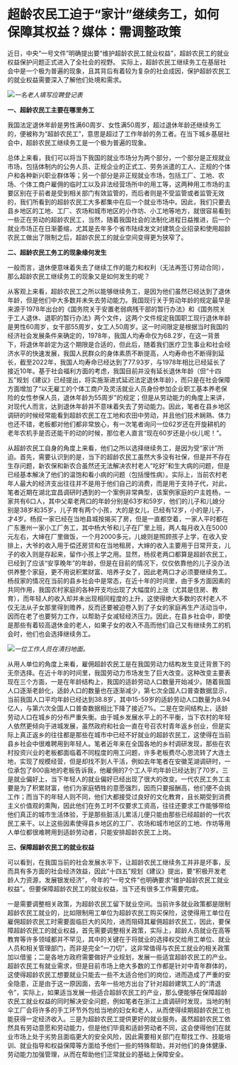# 超龄农民工迫于“家计”继续务工，如何保障其权益？媒体：需调整政策

近日，中央“一号文件”明确提出要“维护超龄农民工就业权益”，超龄农民工的就业权益保护问题正式进入了全社会的视野。
实际上，超龄农民工继续务工在基层社会中是一个极为普遍的现象，且其背后有着较为复杂的社会成因，保护超龄农民工的就业权益需要深入了解他们处境和需求。

![](https://inews.gtimg.com/om_bt/OJtf6TwMY88SNeYluqZ67JvgEyh-CghWAjbWjJGMgXGIYAA/1000)_一名老人填写应聘登记表_

**一、超龄农民工主要在哪里务工**

我国法定退休年龄是男性满60周岁、女性满50周岁，超过退休年龄还继续务工的，便被称为“超龄农民工”，意思是超过了工作年龄的务工者。在当下城乡基层社会中，超龄农民工继续务工是一个极为普遍的现象。

总体上来看，我们可以将当下我国的就业市场分为两个部分，一个部分是正规就业市场，包括体制内的公务人员、正规企业的正式工、劳务派遣的工人、正规的个体户和各种新兴职业群体等；另一个部分是非正规就业市场，包括工厂、工地、农场、个体工商户雇佣的临时工以及非法经营场所中的用工等，这两种用工市场的主要区别在于前者是受到相关部门有效监管的，而后者则是不受监管或者监管无效的，我们所看到的超龄农民工大多都集中在后一个就业市场中。因此，我们只要去县乡地区的工地、工厂、农场和城市地区的小作坊、小工地等地方，就很容易看到一些正在劳动的超龄农民工，当然，随着我国社会的法制化进程日益推进，后一个就业市场正在日渐萎缩，尤其是去年多个省市陆续发文对建筑企业招录和使用超龄农民工做出了限制之后，超龄农民工的就业空间变得更为狭窄了。

**二、超龄农民工务工的现象缘何发生**

一般而言，退休便意味着失去了继续工作的能力和权利（无法再签订劳动合同），那么超龄农民工继续务工的现象又是如何发生的呢？

从客观上来看，超龄农民工之所以能够继续务工，是因为他们虽然已经达到了退休年龄，但是他们中大多数并未失去劳动能力。我国现行关于劳动年龄的规定最早是来源于1978年出台的《国务院关于安置老弱病残干部的暂行办法》和《国务院关于工人退休、退职的暂行办法》两个文件，这两个文件规定我国职工现行退休年龄是男性60周岁，女干部55周岁，女工人50周岁。这一时间限定是根据当时我国的经济社会发展条件来确定的，1978年，我国人均寿命仅为68.2岁，在这一背景下，将退休年龄定为这个期限是合适的，但此后，随着我们医疗卫生事业和社会经济水平的快速发展，我国人民群众的身体素质不断提高，人均寿命也不断得到延长，截至2022年，我国人均寿命已经达到了77.93岁，与1978年相比已经延长了接近10年。基于社会福利方面的考虑，我国目前并没有延长退休年龄（但“十四五”规划《建议》已经提出，将实施渐进式延迟法定退休年龄），而只是在社会保障方面增加了“以无雇工的个体工商户及灵活就业人员身份参加企业职工基本养老保险的女性参保人员，退休年龄为55周岁”的规定；但是从劳动能力的角度上来讲，对现代人而言，达到退休年龄并不意味着失去了劳动能力。因此，笔者在县乡地区调研的时候经常能看到超龄农民工在工地和农田中劳动，并且他们技术娴熟、体力也还不错，老板都对他们都非常放心，有一次笔者询问一位62岁还在开旋耕机的老年农机手是否还能干的动的时候，那位老人直言“现在60岁还是小伙儿呢！”。

从超龄农民工自身的角度上来看，他们之所以选择继续务工，是因为受“家计”所迫。首先，需要认识到的是，当下的超龄农民工虽然大多没有社保，但是并不存在生存问题，新农保和新农合虽然还无法解决农村老人“吃好”和生大病的问题，但是已经基本解决了他们的温饱和看小病的问题（包括慢性病）。实际上，当前农村老年人最大的经济支出往往并不是用于他们自己的消费，而是用于支持子代，对此，笔者近期在湖北宜昌调研时遇到的一个案例非常典型，该案例家庭的户主姓杨，一家共有6口人，其中父辈老两口的年龄分别是63岁和59岁，他们的儿子和儿媳分别是38岁和35岁，儿子育有两个小孩，大的是女儿，已经有12岁，小的是儿子，才4岁。杨叔一家已经在当地县城按揭买了房，但是一直都空着，一家人平时都在广东惠州一家小工厂务工，其中杨大爷和儿子在厂里上班，两人每月收入在5000元左右，大婶在厂里做饭，一个月2000多元，儿媳则是照顾孩子上学，在收入安排上，大爷的收入用于偿还房贷和在当地租房，大婶的收入主要用于日常开支，儿子的收入则是存起来，留作小孩上学之用。显然，杨叔老两口都算是超龄农民工，已经到了应该“安享晚年”的年龄，但是在目前的情况下，仅仅依靠他的儿子没办法供养整个家庭，更不用说积累财富、培养子女了，因此老两口才必须要继续务工。杨叔家的情况在当前的县乡社会中是常态，在近十年的时间里，由于多方面因素的共同作用，我国农村家庭的各种开支均出现了大幅度的上涨（尤其是住房、教育），而年轻人的收入却并未出现相同程度的上升，这使得绝大多数的农村老人不仅无法从子女那里得到赡养，反而还要被迫卷入到了子女的家庭再生产活动当中，因而在老了也要努力工作，以帮助子女减轻经济压力。因此，在县乡社会中，即使是那些有着较高退休金的老人，如果子女的收入不高而他们自己又有继续务工的机会时，他们也会选择继续务工。

![](https://inews.gtimg.com/om_bt/OiYbB1L2tOiQtfLCNjGewTFwcrcnlrGG4vIkvoJeXpPmgAA/1000)_一位工作人员在清扫地面。_

从用人单位的角度上来看，雇佣超龄农民工是在我国劳动力结构发生变迁背景下的无奈选择。在近十年的时间里，我国劳动力市场发生了巨大改变。这种改变主要表现在三个方面，一是在年龄结构上，我国的适龄劳动人口数量开始减少。随着我国人口逐渐老龄化，适龄人口的数量也在逐渐减少，第七次全国人口普查数据显示，当前我国人口平均年龄已经达到38.8岁，其中15-59岁的适龄劳动人口数量为8.94亿人，与第六次全国人口普查数据相比下降了接近7%。二是在空间结构上，适龄劳动人口在城乡的分布严重失衡。由于城乡发展水平上的不平衡，当下农村的年轻人依然更倾向于进城发展，虽然政府和社会一直在号召农村青年返乡创业，但是实际上真正返乡的往往都是那些在城市中已经不好就业的超龄农民工，这使得在当前县乡社会中很难聘用到年轻人。笔者近年来在全国各地的乡村调研发现，那些在农村投资兴业的老板都面临着不同程度的用工问题，许多老板费尽心思流转了大连土地，实现了规模经营，但是却找不到人干活，例如去年笔者在安徽芜湖调研时，一位承包了800亩地的老板告诉我，他雇佣的7个工人平均年龄已经达到了70岁。三是就业偏好上，当下年轻人的就业偏好已经出现了很大的改变。一代农民工务工主要是为了积累财富，他们为家庭牺牲的意愿强烈，因而只要报酬高，他们便不会挑工作；而当下的年轻人则不同，他们大都接受过良好的文化教育，且长期受到消费主义价值观的熏陶，因此他们在务工时不仅要求工资高，往往还要求工作能够带给他们真正的城市生活体验，于是那些脏活儿累活儿便只能由那些已经超龄的一代农民工来干。以上这些因素使得县乡地区的工厂、农场和城市地区的工地、作坊等用人单位都很难聘用到适龄劳动者，只能安排超龄农民工上岗。

**三、保障超龄农民工的就业权益**

可以看到，在我国当前的社会发展水平下，让超龄农民工继续务工并非是坏事，反而具有多方面的社会经济效益，因此“十四五”规划《建议》提出，要“积极开发老龄人力资源，发展银发经济”，今年的“一号文件”也明确要求“维护超龄农民工就业权益”。但要保障超龄农民工的就业权益，当下还有很多工作需要完成。

一是需要调整相关政策，为超龄农民工留下就业空间。当前许多就业政策都是限制超龄农民工就业的，比如限制用工单位为超龄农民工购买保险，这使得用工单位在雇佣超龄农民工时需要面临巨大的风险，进而阻碍其雇佣超龄农民工，因此，要保障超龄农民工的就业权益，首先需要调整相关政策，实际上，超龄人员就业在高等教育等许多领域都并不罕见，其中的关键在于将就业的选择权交给用工单位、就业人员和相关管理部门，而非是完全“一刀切”，这非常值得与农民工就业的相关政策加以借鉴；二是各地方政府需要做好产业规划，发展一些适宜超龄农民工的产业。超龄农民工有就业需求，但是目前市场上绝大多数的工作都是针对中青年群体的，这使得超龄农民工想要就业只能去一些不太适合他们的岗位，进而造成了严重的安全隐患，正是由于这一原因面，去年一些地方出台了针对超龄建筑工人的“清退令”，实际上，如果适当发展一些适合超龄农民工的产业，那么便能够在保障超龄农民工就业权益的同时解决安全问题，例如笔者在浙江上虞调研时发现，当地的制伞工厂会将许多的手工环节外包给当地的妇女和老人，从而使得续期超龄农民工也能获得一定经济收入。三是为超龄农民工提供更好的就业服务。虽然超龄农民工依然具有劳动意愿和劳动能力，但是他们毕竟和适龄劳动者不同，这会使得他们在就业市场上处于劣势且面临更大的安全风险，因此需要相关部门在帮找工作、技能培训、就业指导和权益保障等方面给予他们一些的特殊帮助，并对他们的身体健康、劳动能力加强管理，从而在帮助他们正常就业的基础上保障安全。

